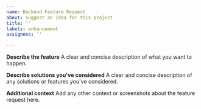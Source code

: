 ```yaml
---
name: Backend Feature Request
about: Suggest an idea for this project
title: ''
labels: enhancement
assignees: ''

---
```


**Describe the feature**
A clear and concise description of what you want to happen.

**Describe solutions you've considered**
A clear and concise description of any solutions or features you've considered.

**Additional context**
Add any other context or screenshots about the feature request here.